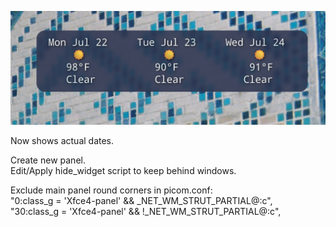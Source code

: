 ![screenshot](./widget_screen.png)

Now shows actual dates.

Create new panel.\
Edit/Apply hide_widget script to keep behind windows.

Exclude main panel round corners in picom.conf:\
"0:class_g = 'Xfce4-panel' && _NET_WM_STRUT_PARTIAL@:c",\
"30:class_g = 'Xfce4-panel' && !_NET_WM_STRUT_PARTIAL@:c",
